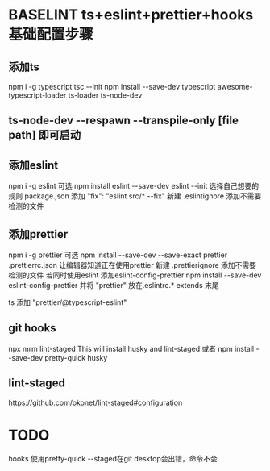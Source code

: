 # BASELINT ts+eslint+prettier+hooks基础配置步骤
## 添加ts
npm i -g typescript
tsc --init
npm install --save-dev typescript awesome-typescript-loader  ts-loader  ts-node-dev 
## ts-node-dev --respawn --transpile-only [file path] 即可启动 
## 添加eslint
npm i -g eslint 可选
npm install eslint --save-dev
eslint --init 选择自己想要的规则
package.json 添加 "fix": "eslint src/* --fix"
新建 .eslintignore 添加不需要检测的文件

## 添加prettier
npm i -g prettier 可选
npm install --save-dev --save-exact prettier
.prettierrc.json 让编辑器知道正在使用prettier
新建  .prettierignore 添加不需要检测的文件
若同时使用eslint 添加eslint-config-prettier
npm install --save-dev eslint-config-prettier
并将 "prettier" 放在.eslintrc.* extends 末尾

ts 添加 "prettier/@typescript-eslint"
## git hooks
npx mrm lint-staged This will install husky and lint-staged
或者
npm install --save-dev pretty-quick husky
## lint-staged
https://github.com/okonet/lint-staged#configuration


# TODO
 hooks 使用pretty-quick --staged在git desktop会出错，命令不会